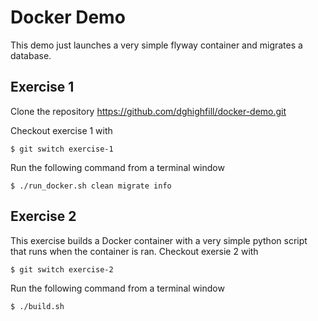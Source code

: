 # Docker Demo

This demo just launches a very simple flyway container and migrates a database.

## Exercise 1

Clone the repository https://github.com/dghighfill/docker-demo.git 

Checkout exercise 1 with

```
$ git switch exercise-1
```

Run the following command from a terminal window

```
$ ./run_docker.sh clean migrate info
```

## Exercise 2

This exercise builds a Docker container with a very simple python script that runs when the container is ran.
Checkout exersie 2 with

```
$ git switch exercise-2
```

Run the following command from a terminal window

```
$ ./build.sh
```
